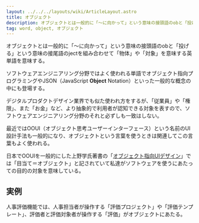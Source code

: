 ```yaml
---
layout: ../../../layouts/wiki/ArticleLayout.astro
title: オブジェクト
description: オブジェクトとは一般的に「〜に向かって」という意味の接頭語のobと「投げる」という意味の接尾語のjectを組み合わせて「物体」や「対象」を意味する英単語を意味する。
tag: word, object, オブジェクト
---
```


オブジェクトとは一般的に「〜に向かって」という意味の接頭語のobと「投げる」という意味の接尾語のjectを組み合わせて「物体」や「対象」を意味する英単語を意味する。

ソフトウェアエンジニアリング分野ではよく使われる単語でオブジェクト指向プログラミングやJSON（JavaScript **Object** Notation）といった一般的な概念の中にも登場する。

デジタルプロダクトデザイン業界でも似た使われ方をするが、「従業員」や「権限」、また「お金」など、より抽象的で利用者が認知できる対象を表すので、ソフトウェアエンジニアリング分野のそれと必ずしも一致はしない。

最近ではOOUI（オブジェクト思考ユーザーインターフェース）という名前のUI設計手法も一般的になり、オブジェクトという言葉を使うときは関連してこの言葉もよく使われる。

日本でOOUIを一般的にした上野学氏著書の「[オブジェクト指向UIデザイン](https://www.amazon.co.jp/d/4297113511)」では「目当て＝オブジェクト」と記されていて私達がソフトウェアを使うにあたっての目的の対象を意味している。

## 実例
人事評価機能では、人事担当者が操作する「評価プロジェクト」や「評価テンプレート」、評価者と評価対象者が操作する「評価」がオブジェクトにあたる。